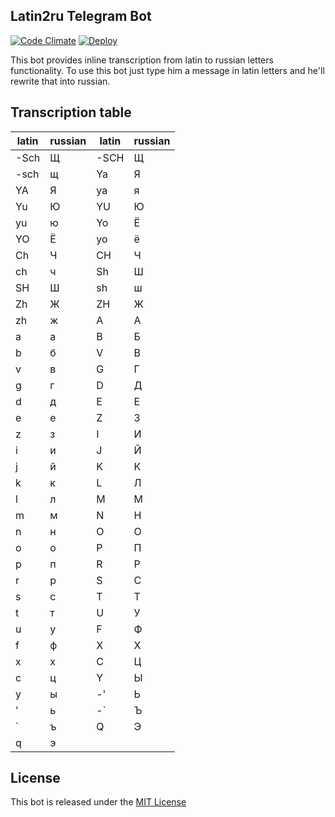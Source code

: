 ## Latin2ru Telegram Bot

[![Code Climate](https://codeclimate.com/github/techslugs/telegram-latin2ru/badges/gpa.svg)](https://codeclimate.com/github/techslugs/telegram-latin2ru)
[![Deploy](https://www.herokucdn.com/deploy/button.svg)](https://heroku.com/deploy)

This bot provides inline transcription from latin to russian letters functionality. To use this bot just type him a message in latin letters and he'll rewrite that into russian. 

## Transcription table

|latin|russian|latin|russian|
|-----|-------|-----|-------|
|-Sch | Щ |-SCH | Щ |
|-sch | щ |Ya   | Я |
|YA | Я |ya | я |
|Yu | Ю |YU | Ю |
|yu | ю |Yo | Ё |
|YO | Ё | yo | ё |
|Ch | Ч | CH | Ч |
|ch | ч |Sh | Ш |
|SH | Ш |sh | ш |
|Zh | Ж |ZH | Ж |
|zh | ж |A | А|
|a | а|B | Б|
|b | б|V | В|
|v | в|G | Г|
|g | г|D | Д|
|d | д|E | Е|
|e | е|Z | З|
|z | з|I | И|
|i | и|J | Й|
|j | й|K | К|
|k | к|L | Л|
|l | л|M | М|
|m | м|N | Н|
|n | н|O | О|
|o | о|P | П|
|p | п|R | Р|
|r | р|S | С|
|s | с|T | Т|
|t | т|U | У|
|u | у|F | Ф|
|f | ф|X | Х|
|x | х|C | Ц|
|c | ц|Y | Ы|
|y | ы| -' | Ь |
| ' | ь | -` | Ъ |
| ` | ъ | Q | Э |
| q | э |

## License

This bot is released under the [MIT License](http://www.opensource.org/licenses/MIT)

